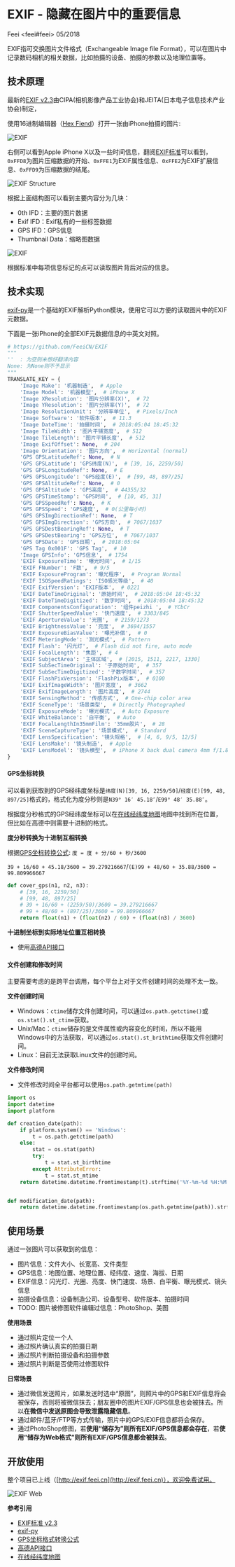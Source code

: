 # EXIF - 隐藏在图片中的重要信息
Feei <feei#feei> 05/2018

EXIF指可交换图片文件格式（Exchangeable Image file Format），可以在图片中记录数码相机的相关数据，比如拍摄的设备、拍摄的参数以及地理位置等。

## 技术原理

最新的[EXIF v2.3](http://www.cipa.jp/std/documents/e/DC-008-2012_E.pdf)由CIPA(相机影像产品工业协会)和JEITA(日本电子信息技术产业协会)制定，

使用16进制编辑器（[Hex Fiend](https://ridiculousfish.com/hexfiend/)）打开一张由iPhone拍摄的图片:

![EXIF](images/exif_01.jpg)

右侧可以看到Apple iPhone X以及一些时间信息，翻阅[EXIF标准](http://www.cipa.jp/std/documents/e/DC-008-2012_E.pdf)可以看到，`0xFFD8`为图片压缩数据的开始、`0xFFE1`为EXIF属性信息、`0xFFE2`为EXIF扩展信息、`0xFFD9`为压缩数据的结尾。

![EXIF Structure](images/exif_02.jpg)

根据上面结构图可以看到主要内容分为几块：

- 0th IFD：主要的图片数据
- Exif IFD：Exif私有的一些标签数据
- GPS IFD：GPS信息
- Thumbnail Data：缩略图数据

![EXIF](images/exif_04.jpg)

根据标准中每项信息标记的点可以读取图片背后对应的信息。

## 技术实现

[exif-py](https://github.com/ianare/exif-py)是一个基础的EXIF解析Python模块，使用它可以方便的读取图片中的EXIF元数据。

下面是一张iPhone的全部EXIF元数据信息的中英文对照。

```python
# https://github.com/FeeiCN/EXIF
"""
''  : 为空则未想好翻译内容
None: 为None则不予显示
"""
TRANSLATE_KEY = {
    'Image Make': '机器制造',  # Apple
    'Image Model': '机器模型',  # iPhone X
    'Image XResolution': '图片分辨率(X)',  # 72
    'Image YResolution': '图片分辨率(Y)',  # 72
    'Image ResolutionUnit': '分辨率单位',  # Pixels/Inch
    'Image Software': '软件版本',  # 11.3
    'Image DateTime': '拍摄时间',  # 2018:05:04 18:45:32
    'Image TileWidth': '图片平铺宽度',  # 512
    'Image TileLength': '图片平铺长度',  # 512
    'Image ExifOffset': None,  # 204
    'Image Orientation': '图片方向',  # Horizontal (normal)
    'GPS GPSLatitudeRef': None,  # N
    'GPS GPSLatitude': 'GPS纬度(N)',  # [39, 16, 2259/50]
    'GPS GPSLongitudeRef': None,  # E
    'GPS GPSLongitude': 'GPS经度(E)',  # [99, 48, 897/25]
    'GPS GPSAltitudeRef': None,  # 0
    'GPS GPSAltitude': 'GPS高度',  # 44355/32
    'GPS GPSTimeStamp': 'GPS时间',  # [10, 45, 31]
    'GPS GPSSpeedRef': None,  # K
    'GPS GPSSpeed': 'GPS速度',  # 0(公里每小时)
    'GPS GPSImgDirectionRef': None,  # T
    'GPS GPSImgDirection': 'GPS方向',  # 7067/1037
    'GPS GPSDestBearingRef': None,  # T
    'GPS GPSDestBearing': 'GPS方位',  # 7067/1037
    'GPS GPSDate': 'GPS日期',  # 2018:05:04
    'GPS Tag 0x001F': 'GPS Tag',  # 10
    'Image GPSInfo': 'GPS信息',  # 1754
    'EXIF ExposureTime': '曝光时间',  # 1/15
    'EXIF FNumber': 'F数',  # 9/5
    'EXIF ExposureProgram': '曝光程序',  # Program Normal
    'EXIF ISOSpeedRatings': 'ISO感光等级',  # 40
    'EXIF ExifVersion': 'EXIF版本',  # 0221
    'EXIF DateTimeOriginal': '原始时间',  # 2018:05:04 18:45:32
    'EXIF DateTimeDigitized': '数字时间',  # 2018:05:04 18:45:32
    'EXIF ComponentsConfiguration': '组件peizhi ',  # YCbCr
    'EXIF ShutterSpeedValue': '快门速度',  # 3303/845
    'EXIF ApertureValue': '光圈',  # 2159/1273
    'EXIF BrightnessValue': '亮度',  # 3694/1557
    'EXIF ExposureBiasValue': '曝光补偿',  # 0
    'EXIF MeteringMode': '测光模式',  # Pattern
    'EXIF Flash': '闪光灯',  # Flash did not fire, auto mode
    'EXIF FocalLength': '焦距',  # 4
    'EXIF SubjectArea': '主体区域',  # [2015, 1511, 2217, 1330]
    'EXIF SubSecTimeOriginal': '子原始时间',  # 357
    'EXIF SubSecTimeDigitized': '子数字时间',  # 357
    'EXIF FlashPixVersion': 'FlashPix版本',  # 0100
    'EXIF ExifImageWidth': '图片宽度',  # 3662
    'EXIF ExifImageLength': '图片高度',  # 2744
    'EXIF SensingMethod': '传感方式',  # One-chip color area
    'EXIF SceneType': '场景类型',  # Directly Photographed
    'EXIF ExposureMode': '曝光模式',  # Auto Exposure
    'EXIF WhiteBalance': '白平衡',  # Auto
    'EXIF FocalLengthIn35mmFilm': '35mm胶片',  # 28
    'EXIF SceneCaptureType': '场景模式',  # Standard
    'EXIF LensSpecification': '镜头规格',  # [4, 6, 9/5, 12/5]
    'EXIF LensMake': '镜头制造',  # Apple
    'EXIF LensModel': '镜头模型',  # iPhone X back dual camera 4mm f/1.8
}
```

#### GPS坐标转换

可以看到获取到的GPS经纬度坐标是`纬度(N)[39, 16, 2259/50]`/`经度(E)[99, 48, 897/25]`格式的，格式化为度分秒则是`N39° 16′ 45.18″`/`E99° 48′ 35.88″`。

根据度分秒格式的GPS经纬度坐标可以在[在线经纬度地图](http://www.gpsspg.com/maps.htm)地图中找到所在位置，但比如在高德中则需要十进制的格式。

**度分秒转换为十进制互相转换**

根据[GPS坐标转换公式](https://en.wikipedia.org/wiki/Geographic_coordinate_conversion): `度 = 度 + 分/60 + 秒/3600`

`39 + 16/60 + 45.18/3600 = 39.279216667`/`(E)99 + 48/60 + 35.88/3600 = 99.809966667`

```python
def cover_gps(n1, n2, n3):
    # [39, 16, 2259/50]
    # [99, 48, 897/25]
    # 39 + 16/60 + (2259/50)/3600 = 39.279216667
    # 99 + 48/60 + (897/25)/3600 = 99.809966667
    return float(n1) + (float(n2) / 60) + (float(n3) / 3600)
```



**十进制坐标到实际地址位置互相转换**

- 使用[高德API接口](http://lbs.amap.com/api/javascript-api/example/geocoder/regeocoding)

#### 文件创建和修改时间

主要需要考虑的是跨平台调用，每个平台上对于文件创建时间的处理不太一致。

**文件创建时间**

- Windows：`ctime`储存文件创建时间，可以通过`os.path.getctime()`或`os.stat().st_ctime`获取。
- Unix/Mac：`ctime`储存的是文件属性或内容变化的时间，所以不能用Windows中的方法获取，可以通过`os.stat().st_brithtime`获取文件创建时间。
- Linux：目前无法获取Linux文件的创建时间。

**文件修改时间**

- 文件修改时间全平台都可以使用`os.path.getmtime(path)`

```python
import os
import datetime
import platform

def creation_date(path):
    if platform.system() == 'Windows':
        t = os.path.getctime(path)
    else:
        stat = os.stat(path)
        try:
            t = stat.st_birthtime
        except AttributeError:
            t = stat.st_mtime
    return datetime.datetime.fromtimestamp(t).strftime('%Y-%m-%d %H:%M:%S')


def modification_date(path):
    return datetime.datetime.fromtimestamp(os.path.getmtime(path)).strftime('%Y-%m-%d %H:%M:%S')
```

## 使用场景

通过一张图片可以获取到的信息：

- 图片信息：文件大小、长宽高、文件类型
- GPS信息：地图位置、地理位置、经纬度、速度、海拔、日期
- EXIF信息：闪光灯、光圈、亮度、快门速度、场景、白平衡、曝光模式、镜头信息
- 拍摄设备信息：设备制造公司、设备型号、软件版本、拍摄时间
- TODO: 图片被修图软件编辑过信息：PhotoShop、美图

**使用场景**

- 通过照片定位一个人
- 通过照片确认真实的拍摄日期
- 通过照片判断拍摄设备和拍摄参数
- 通过照片判断是否使用过修图软件

**日常场景**

- 通过微信发送照片，如果发送时选中“原图”，则照片中的GPS和EXIF信息将会被保存，否则将被微信抹去；朋友圈中的图片EXIF/GPS信息也会被抹去。所以**在微信中发送原图会导致泄露隐藏信息**。
- 通过邮件/蓝牙/FTP等方式传输，照片中的GPS/EXIF信息都将会保存。
- 通过PhotoShop修图，若**使用“储存为”则所有EXIF/GPS信息都会存在**，若**使用“储存为Web格式”则所有EXIF/GPS信息都会被抹去**。

## 开放使用

整个项目已上线（[http://exif.feei.cn](http://exif.feei.cn)），欢迎免费试用。

![EXIF Web](images/exif_03.jpg)



**参考引用**

- [EXIF标准 v2.3](http://www.cipa.jp/std/documents/e/DC-008-2012_E.pdf)
- [exif-py](https://github.com/ianare/exif-py)
- [GPS坐标格式转换公式](https://en.wikipedia.org/wiki/Geographic_coordinate_conversion)
- [高德API接口](http://lbs.amap.com/api/javascript-api/example/geocoder/regeocoding)
- [在线经纬度地图](http://www.gpsspg.com/maps.htm)
